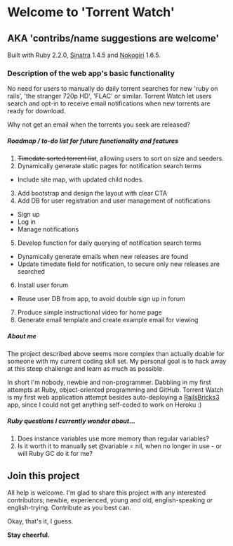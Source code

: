 # Welcome to 'Torrent Watch' 
## AKA 'contribs/name suggestions are welcome'

Built with Ruby 2.2.0, [Sinatra](www.sinatrarb.com) 1.4.5 and [Nokogiri](www.nokogiri.org/) 1.6.5.

### Description of the web app's basic functionality
No need for users to manually do daily torrent searches for new 'ruby on rails', 'the stranger 720p HD', 'FLAC' or similar. Torrent Watch let users search and opt-in to receive email notifications when new torrents are ready for download.  

Why not get an email when the torrents you seek are released?

##### Roadmap / to-do list for future functionality and features

1. ~~Timedate sorted torrent list~~, allowing users to sort on size and seeders.
2. Dynamically generate static pages for notification search terms
  * Include site map, with updated child nodes.
3. Add bootstrap and design the layout with clear CTA
4. Add DB for user registration and user management of notifications
  * Sign up
  * Log in
  * Manage notifications
5. Develop function for daily querying of notification search terms
  * Dynamically generate emails when new releases are found
  * Update timedate field for notification, to secure only new releases are searched
6. Install user forum
  * Reuse user DB from app, to avoid double sign up in forum
7. Produce simple instructional video for home page
8. Generate email template and create example email for viewing

##### About me
The project described above seems more complex than actually doable for someone with my current coding skill set. My personal goal is to hack away at this steep challenge and learn as much as possible.  

In short I'm nobody, newbie and non-programmer. Dabbling in my first attempts at Ruby, object-oriented programming and GitHub. Torrent Watch is my first web application attempt besides auto-deploying a [RailsBricks3](wwww.railsbricks.net) app, since I could not get anything self-coded to work on Heroku :)

##### Ruby questions I currently wonder about... 
1. Does instance variables use more memory than regular variables?
2. Is it worth it to manually set @variable = nil, when no longer in use - or will Ruby GC do it for me?

## Join this project
All help is welcome. I'm glad to share this project with any interested contributors; newbie, experienced, young and old, english-speaking or english-trying. Contribute as you best can.

Okay, that's it, I guess. 

**Stay cheerful.**